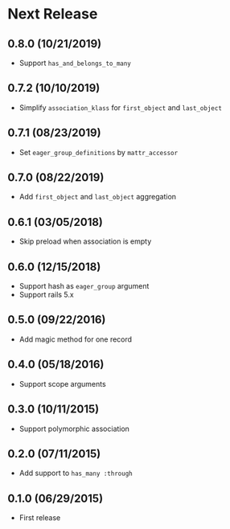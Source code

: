 # Next Release

## 0.8.0 (10/21/2019)

* Support `has_and_belongs_to_many`

## 0.7.2 (10/10/2019)

* Simplify `association_klass` for `first_object` and `last_object`

## 0.7.1 (08/23/2019)

* Set `eager_group_definitions` by `mattr_accessor`

## 0.7.0 (08/22/2019)

* Add `first_object` and `last_object` aggregation

## 0.6.1 (03/05/2018)

* Skip preload when association is empty

## 0.6.0 (12/15/2018)

* Support hash as `eager_group` argument
* Support rails 5.x

## 0.5.0 (09/22/2016)

* Add magic method for one record

## 0.4.0 (05/18/2016)

* Support scope arguments

## 0.3.0 (10/11/2015)

* Support polymorphic association

## 0.2.0 (07/11/2015)

* Add support to `has_many :through`

## 0.1.0 (06/29/2015)

* First release
